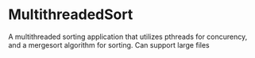 # MultithreadedSort
A multithreaded sorting application that utilizes pthreads for concurency, and a mergesort algorithm for sorting. Can support large files
